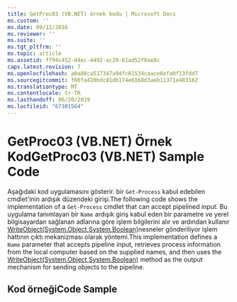 ```yaml
---
title: GetProc03 (VB.NET) örnek kodu | Microsoft Docs
ms.custom: ''
ms.date: 09/12/2016
ms.reviewer: ''
ms.suite: ''
ms.tgt_pltfrm: ''
ms.topic: article
ms.assetid: ff94c452-d4ec-4492-ac20-61ad52f8ae8c
caps.latest.revision: 7
ms.openlocfilehash: a0a88ca517347a94fc81534caace6efa0f13fdd7
ms.sourcegitcommit: f60fa420bdc81db174e6168d3aeb11371e483162
ms.translationtype: MT
ms.contentlocale: tr-TR
ms.lasthandoff: 06/20/2019
ms.locfileid: "67301564"
---
```

# <a name="getproc03-vbnet-sample-code"></a><span data-ttu-id="c0070-102">GetProc03 (VB.NET) Örnek Kod</span><span class="sxs-lookup"><span data-stu-id="c0070-102">GetProc03 (VB.NET) Sample Code</span></span>

<span data-ttu-id="c0070-103">Aşağıdaki kod uygulamasını gösterir. bir `Get-Process` kabul edebilen cmdlet'inin ardışık düzendeki girişi.</span><span class="sxs-lookup"><span data-stu-id="c0070-103">The following code shows the implementation of a `Get-Process` cmdlet that can accept pipelined input.</span></span> <span data-ttu-id="c0070-104">Bu uygulama tanımlayan bir `Name` ardışık giriş kabul eden bir parametre ve yerel bilgisayardan sağlanan adlarına göre işlem bilgilerini alır ve ardından kullanır [WriteObject(System.Object,System.Boolean)](/dotnet/api/system.management.automation.cmdlet.writeobject?view=pscore-6.2.0#System_Management_Automation_Cmdlet_WriteObject_System_Object_System_Boolean_)nesneler gönderiliyor işlem hattının çıktı mekanizması olarak yöntemi.</span><span class="sxs-lookup"><span data-stu-id="c0070-104">This implementation defines a `Name` parameter that accepts pipeline input, retrieves process information from the local computer based on the supplied names, and then uses the [WriteObject(System.Object,System.Boolean)](/dotnet/api/system.management.automation.cmdlet.writeobject?view=pscore-6.2.0#System_Management_Automation_Cmdlet_WriteObject_System_Object_System_Boolean_) method as the output mechanism for sending objects to the pipeline.</span></span>

## <a name="code-sample"></a><span data-ttu-id="c0070-105">Kod örneği</span><span class="sxs-lookup"><span data-stu-id="c0070-105">Code Sample</span></span>

<!-- TODO!!!: review snippet reference  [!CODE [Msh_samplesgetproc03#getproc03vbAll](Msh_samplesgetproc03#getproc03vbAll)]  -->
